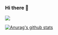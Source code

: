 ### Hi there 👋
![](https://komarev.com/ghpvc/?username=Shahrzad-gh&color=blueviolet&style=flat)

[![Anurag's github stats](https://github-readme-stats.vercel.app/api?username=Shahrzad-gh)](https://github.com/anuraghazra/github-readme-stats)


<!--
**Shahrzad-gh/Shahrzad-gh** is a ✨ _special_ ✨ repository because its `README.md` (this file) appears on your GitHub profile.

Here are some ideas to get you started:

- 🔭 I’m currently working on ...
- 🌱 I’m currently learning ...
- 👯 I’m looking to collaborate on ...
- 🤔 I’m looking for help with ...
- 💬 Ask me about ...
- 📫 How to reach me: ...
- 😄 Pronouns: ...
- ⚡ Fun fact: ...
-->
